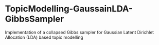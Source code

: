 # TopicModelling-GaussainLDA-GibbsSampler
Implementation of a collapsed Gibbs sampler for Gaussian Latent Dirichlet Allocation (LDA) based topic modelling
